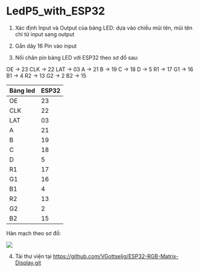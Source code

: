 # LedP5_with_ESP32 

1. Xác định Input và Output của bảng LED: dựa vào chiều mũi tên, mũi tên chỉ từ input sang output 

2. Gắn dây 16 Pin vào input 

3. Nối chân pin bảng LED với ESP32 theo sơ đồ sau: 

OE  -> 23 
CLK -> 22
LAT -> 03
A   -> 21
B   -> 19
C   -> 18
D   -> 5
R1  -> 17
G1  -> 16
B1  -> 4
R2  -> 13
G2  -> 2
B2  -> 15

|Bảng led | ESP32|
|---------|------|
|OE|23|
|CLK|22|
|LAT|03|
|A|21|
|B|19|
|C|18|
|D|5|
|R1|17|
|G1|16|
|B1|4|
|R2|13|
|G2|2|
|B2|15|

Hàn mạch theo sơ đồ: 

<img src="https://i.imgur.com/qFTazNE.png"> 

4. Tải thư viện tại https://github.com/VGottselig/ESP32-RGB-Matrix-Display.git
